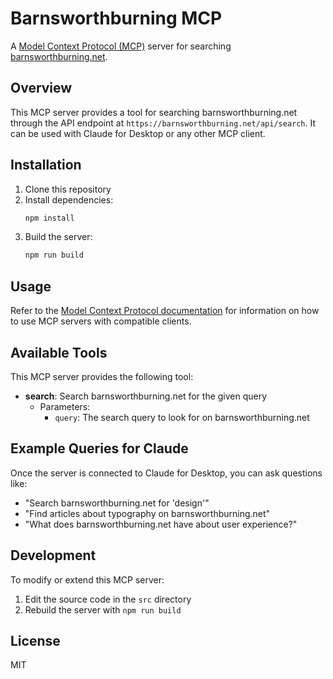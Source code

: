 # Barnsworthburning MCP

A [Model Context Protocol (MCP)](https://modelcontextprotocol.io/introduction) server for searching [barnsworthburning.net](https://barnsworthburning.net).

## Overview

This MCP server provides a tool for searching barnsworthburning.net through the API endpoint at `https://barnsworthburning.net/api/search`. It can be used with Claude for Desktop or any other MCP client.

## Installation

1. Clone this repository
2. Install dependencies:
   ```bash
   npm install
   ```
3. Build the server:
   ```bash
   npm run build
   ```

## Usage

Refer to the [Model Context Protocol documentation](https://modelcontextprotocol.io/introduction) for information on how to use MCP servers with compatible clients.

## Available Tools

This MCP server provides the following tool:

- **search**: Search barnsworthburning.net for the given query
  - Parameters:
    - `query`: The search query to look for on barnsworthburning.net

## Example Queries for Claude

Once the server is connected to Claude for Desktop, you can ask questions like:

- "Search barnsworthburning.net for 'design'"
- "Find articles about typography on barnsworthburning.net"
- "What does barnsworthburning.net have about user experience?"

## Development

To modify or extend this MCP server:

1. Edit the source code in the `src` directory
2. Rebuild the server with `npm run build`

## License

MIT
